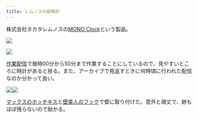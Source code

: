 ```yaml
---
title: レムノスの掛時計
---
```

株式会社タカタレムノスの[MONO Clock](https://www.amazon.co.jp/dp/B004UIT8BK)という製品。

![](https://lh5.googleusercontent.com/9VswGPNBUvCd5qnDfmc8nMHXO_790_ZOAoEId7c12-QStG1UBz6GioNMkslH4u9rNKe-y6qwnUYfjSsYI2bjignSPyv84T7b7WWkPiBTvq3aXzEUwgHFS2sESmqb67SsU_WbSndRmHs6D9w9GlFPaA)

![](https://lh3.googleusercontent.com/JYK7M555ViJYkmeDIdZNgXeHQcXf8Ry69wmVRv1rtIReH_bl04XwTfIwSVNJncz44LYaeQM5TFS7O7O6EU8uIMlfiW3OVq0fy2gzsqDOBNS2CrMovW4__nkoCN_O6YiAeJyLQCiASVesJVhI98G_9w)

[作業配信](https://www.youtube.com/channel/UC5s-KpSDGzxWPWNv94PnJHw)で毎時00分から50分まで作業することにしているので、見やすいところに時計があると捗る。また、アーカイブで見返すときに何時頃に行われた配信なのか分かって良い。

![](https://lh6.googleusercontent.com/A-j1GCj7uMGRnpRINhhLuF2EMEiN4i3lRsz7pS5zwdtrK7EonnGMV0qWeZhbfmLsEE73XdeA3pzzG0mmKASSGy6P1aApw3ihhHn-Tu_nO0r2Gr3AL1yuV3RpzSy9AP_ADAoWb-t1Jt_Pjru72XbtmA)![](https://lh5.googleusercontent.com/xWbAt0zAPkJaa5qQh8qwqMYz0YMLcBaoWhDmA-ynXTnjfzIHl-J4NuX_LRc5pYHZILxMWj-LBay1xyfGu7Lq9AOtNIYdkUHxeRWX8XvjaOSSZViwtXLcCMnPW3CAgJHtIT7J6GAs_yIGnwvUPYcfQA)

[マックスのホッチキス](https://www.amazon.co.jp/dp/B000O9WRWG)と[壁美人のフック](https://www.amazon.co.jp/dp/B00CU78TDG)で壁に取り付けた。意外と頑丈で、跡もほぼ残らないので助かる。

